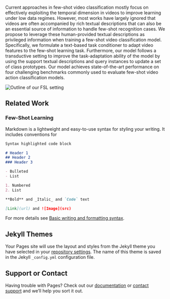 
<!-- You can use the [editor on GitHub](https://github.com/ojedaf/tnt_site/edit/gh-pages/index.md) to maintain and preview the content for your website in Markdown files.

Whenever you commit to this repository, GitHub Pages will run [Jekyll](https://jekyllrb.com/) to rebuild the pages in your site, from the content in your Markdown files. -->

Current approaches in few-shot video classification mostly focus on effectively exploiting the temporal dimension in videos to improve learning under low data regimes. However, most works have largely ignored that videos are often accompanied by rich textual descriptions that can also be an essential source of information to handle few-shot recognition cases. We propose to leverage these human-provided textual descriptions as privileged information when training a few-shot video classification model. Specifically, we formulate a text-based task conditioner to adapt video features to the few-shot learning task. Furthermore, our model follows a transductive setting to improve the task-adaptation ability of the model by using the support textual descriptions and query instances to update a set of class prototypes. Our model achieves state-of-the-art performance on four challenging benchmarks commonly used to evaluate few-shot video action classification models.

![Outline of our FSL setting](/tnt_site/imgs/teaser_fig.png)

## Related Work

### Few-Shot Learning

Markdown is a lightweight and easy-to-use syntax for styling your writing. It includes conventions for

```markdown
Syntax highlighted code block

# Header 1
## Header 2
### Header 3

- Bulleted
- List

1. Numbered
2. List

**Bold** and _Italic_ and `Code` text

[Link](url) and ![Image](src)
```

For more details see [Basic writing and formatting syntax](https://docs.github.com/en/github/writing-on-github/getting-started-with-writing-and-formatting-on-github/basic-writing-and-formatting-syntax).

## Jekyll Themes

Your Pages site will use the layout and styles from the Jekyll theme you have selected in your [repository settings](https://github.com/ojedaf/tnt_site/settings/pages). The name of this theme is saved in the Jekyll `_config.yml` configuration file.

## Support or Contact

Having trouble with Pages? Check out our [documentation](https://docs.github.com/categories/github-pages-basics/) or [contact support](https://support.github.com/contact) and we’ll help you sort it out.
